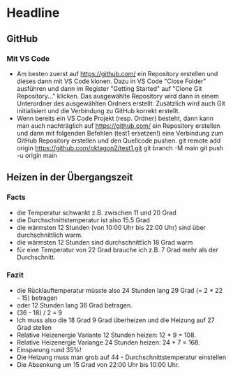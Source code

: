 # Headline

## GitHub

### Mit VS Code
* Am besten zuerst auf https://github.com/ ein Repository erstellen und dieses dann mit VS Code klonen. Dazu in VS Code "Close Folder" ausführen und dann im Register "Getting Started" auf "Clone Git Repository..." klicken. Das ausgewählte Repository wird dann in einem Unterordner des ausgewählten Ordners erstellt. Zusätzlich wird auch Git initialisiert und die Verbindung zu GitHub korrekt erstellt.
* Wenn bereits ein VS Code Projekt (resp. Ordner) besteht, dann kann man auch nachträglich auf https://github.com/ ein Repository erstellen und dann mit folgenden Befehlen (test1 ersetzen!) eine Verbindung zum GitHub Repository erstellen und den Quellcode pushen.
git remote add origin https://github.com/oktagon2/test1.git
git branch -M main
git push -u origin main 

## Heizen in der Übergangszeit

### Facts
* die Temperatur schwankt z.B. zwischen 11 und 20 Grad
* die Durchschnittstemperatur ist also 15.5 Grad
* die wärmsten 12 Stunden (von 10:00 Uhr bis 22:00 Uhr) sind über durchschnittlich warm.
* die wärmsten 12 Stunden sind durchschnittlich 18 Grad warm
* für eine Temperatur von 22 Grad brauche ich z.B. 7 Grad mehr als der Durchschnitt.

### Fazit
* die Rücklauftemperatur müsste also 24 Stunden lang 29 Grad (= 2 * 22 - 15) betragen
* oder 12 Stunden lang 36 Grad betragen. 
* (36 - 18) / 2 = 9
* Ich muss also die 18 Grad 9 Grad überheizen und die Heizung auf 27 Grad stellen
* Relative Heizenergie Variante 12 Stunden heizen: 12 * 9 = 108. 
* Relative Heizenergie Variange 24 Stunden heizen: 24 * 7 = 168. 
* Einsparung rund 35%!
* Die Heizung muss man grob auf 44 - Durchschnittstemperatur einstellen
* Die Absenkung um 15 Grad von 22:00 Uhr bis 10:00 Uhr.



